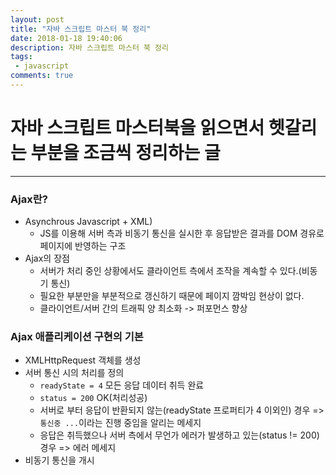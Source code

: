 ```yaml
---
layout: post
title: "자바 스크립트 마스터 북 정리"
date: 2018-01-18 19:40:06
description: 자바 스크립트 마스터 북 정리
tags: 
 - javascript
comments: true
---
```


# 자바 스크립트 마스터북을 읽으면서 헷갈리는 부분을 조금씩 정리하는 글
---

### Ajax란?
- Asynchrous Javascript + XML)
    - JS를 이용해 서버 측과 비동기 통신을 실시한 후 응답받은 결과를 DOM 경유로 페이지에 반영하는 구조
- Ajax의 장점
    - 서버가 처리 중인 상황에서도 클라이언트 측에서 조작을 계속할 수 있다.(비동기 통신)
    - 필요한 부분만을 부분적으로 갱신하기 때문에 페이지 깜박임 현상이 없다. 
    - 클라이언트/서버 간의 트래픽 양 최소화 -> 퍼포먼스 향상


### Ajax 애플리케이션 구현의 기본
- XMLHttpRequest 객체를 생성
- 서버 통신 시의 처리를 정의
    - `readyState = 4` 모든 응답 데이터 취득 완료
    - `status = 200` OK(처리성공)
    - 서버로 부터 응답이 반환되지 않는(readyState 프로퍼티가 4 이외인) 경우 => `통신중 ...`이라는 진행 중임을 알리는 메세지
    - 응답은 취득했으나 서버 측에서 무언가 에러가 발생하고 있는(status != 200) 경우 => 에러 메세지
- 비동기 통신을 개시


